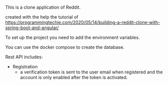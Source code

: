 This is a clone application of Reddit.

created with the help the tutorial of https://programmingtechie.com/2020/05/14/building-a-reddit-clone-with-spring-boot-and-angular/

To set up the project you need to add the environment variables.

You can use the docker compose to create the database.


Rest API includes:
- Registration
  - a verification token is sent to the user email when registered and the account is only enabled after the token is activated.
        